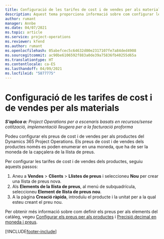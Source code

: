 ```yaml
---
title: Configuració de les tarifes de cost i de vendes per als materials
description: Aquest tema proporciona informació sobre com configurar les tarifes de cost i de vendes dels materials utilitzats en els projectes.
author: rumant
manager: Annbe
ms.date: 04/07/2021
ms.topic: article
ms.service: project-operations
ms.reviewer: kfend
ms.author: rumant
ms.openlocfilehash: 05abefcec5c64632d00e2317107fe7a84ded4908
ms.sourcegitcommit: ac90be6106592f883a0de39a75836fb40255d65a
ms.translationtype: HT
ms.contentlocale: ca-ES
ms.lasthandoff: 04/09/2021
ms.locfileid: "5877775"
---
```

# <a name="set-up-cost-and-sales-rates-for-materials"></a>Configuració de les tarifes de cost i de vendes per als materials

_**S'aplica a:** Project Operations per a escenaris basats en recursos/sense cotització, implementació lleugera per a la facturació proforma_

Podeu configurar els preus de cost i de vendes per als productes del Dynamics 365 Project Operations. Els preus de cost i de vendes dels productes només es poden enumerar en una moneda, que ha de ser la moneda de la capçalera de la llista de preus.

Per configurar les tarifes de cost i de vendes dels productes, seguiu aquests passos: 

1. Aneu a **Vendes** > **Clients** > **Llistes de preus** i seleccioneu **Nou** per crear una llista de preus nova. 
2. Als **Elements de la llista de preus**, al menú de subquadrícula, seleccioneu **Element de llista de preus nou**. 
3. A la pàgina **Creació ràpida**, introduïu el producte i la unitat per a la qual esteu creant el preu nou.

Per obtenir més informació sobre com definir els preus per als elements del catàleg, vegeu [Configurar els preus per als productes](https://docs.microsoft.com/dynamics365/sales-enterprise/create-price-lists-price-list-items-define-pricing-products) i [Precisió decimal en moneda i preus](https://docs.microsoft.com/dynamics365/sales-enterprise/decimal-precision-currency-pricing).

[!INCLUDE[footer-include](../includes/footer-banner.md)]
